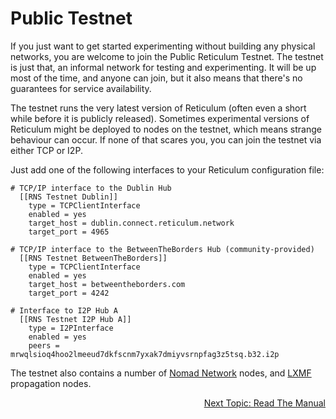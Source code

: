 # Public Testnet
If you just want to get started experimenting without building any physical networks, you are welcome to join the Public Reticulum Testnet. The testnet is just that, an informal network for testing and experimenting. It will be up most of the time, and anyone can join, but it also means that there's no guarantees for service availability.

The testnet runs the very latest version of Reticulum (often even a short while before it is publicly released). Sometimes experimental versions of Reticulum might be deployed to nodes on the testnet, which means strange behaviour can occur. If none of that scares you, you can join the testnet via either TCP or I2P.

Just add one of the following interfaces to your Reticulum configuration file:

```
# TCP/IP interface to the Dublin Hub
  [[RNS Testnet Dublin]]
    type = TCPClientInterface
    enabled = yes
    target_host = dublin.connect.reticulum.network
    target_port = 4965

# TCP/IP interface to the BetweenTheBorders Hub (community-provided)
  [[RNS Testnet BetweenTheBorders]]
    type = TCPClientInterface
    enabled = yes
    target_host = betweentheborders.com
    target_port = 4242

# Interface to I2P Hub A
  [[RNS Testnet I2P Hub A]]
    type = I2PInterface
    enabled = yes
    peers = mrwqlsioq4hoo2lmeeud7dkfscnm7yxak7dmiyvsrnpfag3z5tsq.b32.i2p
```

The testnet also contains a number of [Nomad Network](https://github.com/markqvist/nomadnet) nodes, and [LXMF](https://github.com/markqvist/lxmf) propagation nodes.

<p align="right"><a href="docs.html">Next Topic: Read The Manual</a></p>
